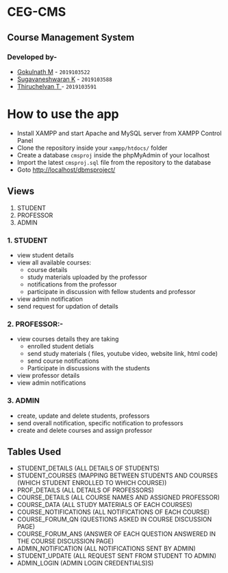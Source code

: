 # CEG-CMS
## Course Management System 

### Developed by-
- <a target='_blank' href='https://github.com/imgkl09/'>Gokulnath M</a> - `2019103522`
- <a target='_blank' href='https://github.com/Sugavanesh10'>Sugavaneshwaran K</a> - `2019103588`
- <a target='_blank' href='https://github.com/thiru-ceg'>Thiruchelvan T </a> - `2019103591`

# How to use the app

- Install XAMPP and start Apache and MySQL server from XAMPP Control Panel
- Clone the repository inside your `xampp/htdocs/` folder
- Create a database `cmsproj` inside the phpMyAdmin of your localhost
- Import the latest `cmsproj.sql` file from the repository to the database
- Goto [http://localhost/dbmsproject/](http://localhost/dbmsproject/)

## Views

1. STUDENT
2. PROFESSOR
3. ADMIN

### 1. STUDENT

* view student details
* view all available courses:
  -  course details
  -  study materials uploaded by the professor
  -  notifications from the professor
  -  participate in discussion with fellow students and professor
* view admin notification
* send request for updation of details

### 2. PROFESSOR:-

* view courses details they are taking
  - enrolled student detials
  - send study materials ( files, youtube video, website link, html code)
  - send course notifications
  - Participate in discussions with the students
* view professor details
* view admin notifications

### 3. ADMIN

* create, update and delete students, professors
* send overall notification, specific notification to professors
* create and delete courses and assign professor


## Tables Used

* STUDENT_DETAILS (ALL DETAILS OF STUDENTS)
* STUDENT_COURSES (MAPPING BETWEEN STUDENTS AND COURSES (WHICH STUDENT ENROLLED TO WHICH COURSE))
* PROF_DETAILS  (ALL DETAILS OF PROFESSORS)
* COURSE_DETAILS (ALL COURSE NAMES AND ASSIGNED PROFESSOR)
* COURSE_DATA (ALL STUDY MATERIALS OF EACH COURSES)
* COURSE_NOTIFICATIONS (ALL NOTIFICATIONS OF EACH COURSE)
* COURSE_FORUM_QN (QUESTIONS ASKED IN COURSE DISCUSSION PAGE)
* COURSE_FORUM_ANS (ANSWER OF EACH QUESTION ANSWERED IN THE COURSE DISCUSSION PAGE)
* ADMIN_NOTIFICATION (ALL NOTIFICATIONS SENT BY ADMIN)
* STUDENT_UPDATE  (ALL REQUEST SENT FROM STUDENT TO ADMIN)
* ADMIN_LOGIN  (ADMIN LOGIN CREDENTIALS)S)

